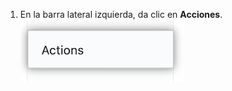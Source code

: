 1. En la barra lateral izquierda, da clic en **Acciones**. ![Configuración de acciones](/assets/images/help/settings/settings-sidebar-actions.png)
